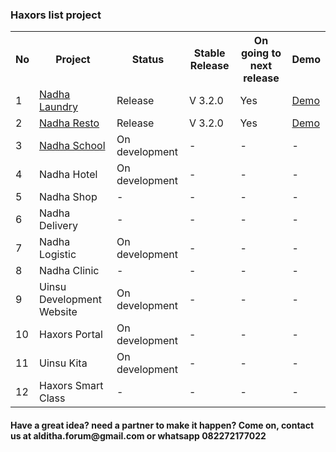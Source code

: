 ### Haxors list project
<span align='center'>
<table width='100%'>
  <tr>
    <th>No</th><th>Project</th><th>Status</th><th>Stable Release</th><th>On going to next release</th><th>Demo</th>
  </tr>
  <tr>
    <td>1</td><td><a href='https://github.com/haxorsprogramming/Nadha-Laundry'>Nadha Laundry</a></td><td>Release</td><td>V 3.2.0</td><td>Yes</td><td><a href='http://demo.haxors.or.id/Nadha-Laundry'>Demo</a></td>
  </tr>
   <tr>
    <td>2</td><td><a href='https://github.com/haxorsprogramming/Nadha-Resto'>Nadha Resto</a></td><td>Release</td><td>V 3.2.0</td><td>Yes</td><td><a href='http://demo.haxors.or.id/Nadha-Resto'>Demo</a></td>
  </tr>
   <tr>
    <td>3</td><td><a href='https://github.com/haxorsprogramming/Nadha-School'>Nadha School</a></td><td>On development</td><td>-</td><td>-</td><td>-</td>
  </tr>
   <tr>
    <td>4</td><td>Nadha Hotel</td><td>On development</td><td>-</td><td>-</td><td>-</td>
  </tr>
   <tr>
    <td>5</td><td>Nadha Shop</td><td>-</td><td>-</td><td>-</td><td>-</td>
  </tr>
   <tr>
    <td>6</td><td>Nadha Delivery</td><td>-</td><td>-</td><td>-</td><td>-</td>
  </tr>
   <tr>
    <td>7</td><td>Nadha Logistic</td><td>On development</td><td>-</td><td>-</td><td>-</td>
  </tr>
   <tr>
    <td>8</td><td>Nadha Clinic</td><td>-</td><td>-</td><td>-</td><td>-</td>
  </tr>
  <tr>
    <td>9</td><td>Uinsu Development Website</td><td>On development</td><td>-</td><td>-</td><td>-</td>
  </tr>
  <tr>
    <td>10</td><td>Haxors Portal</td><td>On development</td><td>-</td><td>-</td><td>-</td>
  </tr>
  <tr>
    <td>11</td><td>Uinsu Kita</td><td>On development</td><td>-</td><td>-</td><td>-</td>
  </tr>
  <tr>
    <td>12</td><td>Haxors Smart Class</td><td>-</td><td>-</td><td>-</td><td>-</td>
  </tr>
</table>
</span>
<h4>Have a great idea? need a partner to make it happen? Come on, contact us at alditha.forum@gmail.com or whatsapp 082272177022</h4>
